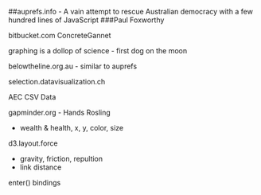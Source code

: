 ##auprefs.info - A vain attempt to rescue Australian democracy with a few hundred lines of JavaScript
###Paul Foxworthy

bitbucket.com ConcreteGannet

graphing is a dollop of science - first dog on the moon

belowtheline.org.au - similar to auprefs

selection.datavisualization.ch

AEC CSV Data

gapminder.org - Hands Rosling 
 - wealth & health, x, y, color, size

d3.layout.force
 - gravity, friction, repultion
 - link distance

enter() bindings

